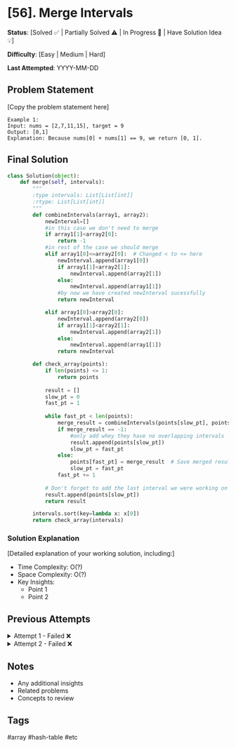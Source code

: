 # [56]. Merge Intervals

**Status**: [Solved ✅ | Partially Solved ⚠️ | In Progress 🚧 | Have Solution Idea 💡]

**Difficulty**: [Easy | Medium | Hard]

**Last Attempted**: YYYY-MM-DD

## Problem Statement

[Copy the problem statement here]

```
Example 1:
Input: nums = [2,7,11,15], target = 9
Output: [0,1]
Explanation: Because nums[0] + nums[1] == 9, we return [0, 1].
```

## Final Solution

```python
class Solution(object):
    def merge(self, intervals):
        """
        :type intervals: List[List[int]]
        :rtype: List[List[int]]
        """
        def combineIntervals(array1, array2):
            newInterval=[]
            #in this case we don't need to merge
            if array1[1]<array2[0]:
                return -1
            #in rest of the case we should merge
            elif array1[0]<=array2[0]:  # Changed < to <= here
                newInterval.append(array1[0])
                if array1[1]<array2[1]:
                    newInterval.append(array2[1])
                else:
                    newInterval.append(array1[1])
                #by now we have created newInterval sucessfully
                return newInterval

            elif array1[0]>array2[0]:
                newInterval.append(array2[0])
                if array1[1]<array2[1]:
                    newInterval.append(array2[1])
                else:
                    newInterval.append(array1[1])
                return newInterval

        def check_array(points):
            if len(points) <= 1:
                return points
                
            result = []
            slow_pt = 0
            fast_pt = 1
            
            while fast_pt < len(points):
                merge_result = combineIntervals(points[slow_pt], points[fast_pt])
                if merge_result == -1:
                    #only add whey they have no overlapping intervals
                    result.append(points[slow_pt])
                    slow_pt = fast_pt
                else:
                    points[fast_pt] = merge_result  # Save merged result for next comparison
                    slow_pt = fast_pt
                fast_pt += 1
            
            # Don't forget to add the last interval we were working on
            result.append(points[slow_pt])
            return result

        intervals.sort(key=lambda x: x[0])
        return check_array(intervals)
```

### Solution Explanation
[Detailed explanation of your working solution, including:]
- Time Complexity: O(?)
- Space Complexity: O(?)
- Key Insights:
  - Point 1
  - Point 2

## Previous Attempts

<details>
<summary>Attempt 1 - Failed ❌</summary>

```python
class Solution(object):
    def merge(self, intervals):
        """
        :type intervals: List[List[int]]
        :rtype: List[List[int]]
        """
        def combineIntervals(array1, array2):
            newInterval=[]
            #in this case we don't need to merge
            if array1[1]<array2[0]:
                return -1
            #in rest of the case we should merge
            elif array1[0]<array2[0]:
                newInterval.append(array1[0])
                if array1[1]<array2[1]:
                    newInterval.append(array2[1])
                else:
                    newInterval.append(array1[1])
                #by now we have created newInterval sucessfully
                return newInterval

            elif array1[0]>array2[0]:
                newInterval.append(array2[0])
                if array1[1]<array2[1]:
                    newInterval.append(array2[1])
                else:
                    newInterval.append(array1[1])
                return newInterval

        def check_array(points):
            #now here is the main logic
            #the result array that we save combined intervals (or non-overlapping intervals in)
            result=[]

            #intialize two pointers
            slow_pt=0
            fast_pt=1

            while fast_pt<len(points):
                return_res=combineIntervals(points[slow_pt], points[fast_pt])
                #for non-overlapping intervals, I just put them in there
                if return_res==-1:
                    result.append(points[slow_pt])
                        #append the last element
                    if fast_pt==len(points)-1:
                        result.append(points[fast_pt])
                    #move pointers
                    slow_pt+=1
                    fast_pt+=1
                else:
                    #append the combined intervals
                    result.append(return_res)
                    #move pointers
                    slow_pt+=1
                    fast_pt+=1

                return result

        prev_result=intervals

        #potentially we need to check if there are overlapping intervals in result as well.
        while True:
            return_result=check_array(prev_result)
            if return_result==prev_result:
                return return_result
            else:
                prev_result=return_result
            
```

### What Went Wrong
- Issue description
- Failed test case:
```
Input: 
Expected:
Actual:
```
- Why it failed: [Explanation]
</details>

<details>
<summary>Attempt 2 - Failed ❌</summary>

```python
def second_attempt(nums):
    # Your second attempt code here
    pass
```

### What Went Wrong
- Issue description
- Failed test case:
```
Input: 
Expected:
Actual:
```
- Why it failed: [Explanation]
</details>

## Notes
- Any additional insights
- Related problems
- Concepts to review

## Tags
#array #hash-table #etc